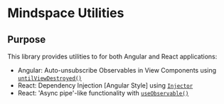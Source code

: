 # Mindspace Utilities

## Purpose

This library provides utilities to for both Angular and React applications:

* Angular: Auto-unsubscribe Observables in View Components using [`untilViewDestroyed()`](./lib/rxj-utils/src/lib/rxjs/README.md)
* React: Dependency Injection [Angular Style] using [`Injector`](./lib/rxj-utils/src/lib/di/README.md)
* React: 'Async pipe'-like functionality with [`useObservable()`](./lib/rxj-utils/src/lib/hooks/README.md)


